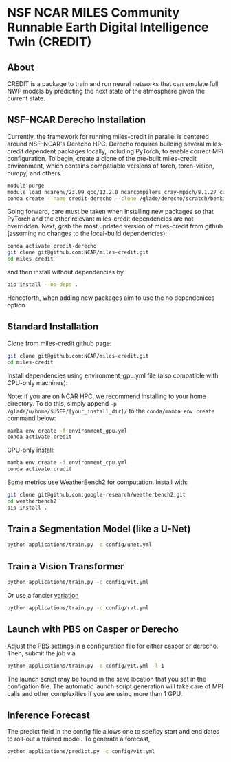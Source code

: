 # NSF NCAR MILES Community Runnable Earth Digital Intelligence Twin (CREDIT)

## About
CREDIT is a package to train and run neural networks
that can emulate full NWP models by predicting
the next state of the atmosphere given the current state.

## NSF-NCAR Derecho Installation
Currently, the framework for running miles-credit in parallel is centered around NSF-NCAR's Derecho HPC. Derecho requires building several miles-credit dependent packages locally, including PyTorch, to enable correct MPI configuration. To begin, create a clone of the pre-built miles-credit environment, which contains compatiable versions of torch, torch-vision, numpy, and others. 

```bash
module purge 
module load ncarenv/23.09 gcc/12.2.0 ncarcompilers cray-mpich/8.1.27 cuda/12.2.1 cudnn/8.8.1.3-12 conda/latest
conda create --name credit-derecho --clone /glade/derecho/scratch/benkirk/derecho-pytorch-mpi/envs/credit-pytorch-v2.3.1-derecho-gcc-12.2.0-cray-mpich-8.1.27
```

Going forward, care must be taken when installing new packages so that PyTorch and the other relevant miles-credit dependencies are not overridden. Next, grab the most updated version of miles-credit from github (assuming no changes to the local-build dependencies):

```bash
conda activate credit-derecho
git clone git@github.com:NCAR/miles-credit.git
cd miles-credit
```

and then install without dependencies by

```bash
pip install --no-deps .
```

Henceforth, when adding new packages aim to use the no dependenices option. 

## Standard Installation 
Clone from miles-credit github page:
```bash
git clone git@github.com:NCAR/miles-credit.git
cd miles-credit
```

Install dependencies using environment_gpu.yml file (also compatible with CPU-only machines):

Note: if you are on NCAR HPC, we recommend installing to your home directory. To do this, simply append `-p /glade/u/home/$USER/[your_install_dir]/` to the `conda/mamba env create` command below:

```bash
mamba env create -f environment_gpu.yml
conda activate credit
```

CPU-only install:
```bash
mamba env create -f environment_cpu.yml
conda activate credit
```


Some metrics use WeatherBench2 for computation. Install with:
```bash
git clone git@github.com:google-research/weatherbench2.git
cd weatherbench2
pip install .
````

## Train a Segmentation Model (like a U-Net)
```bash
python applications/train.py -c config/unet.yml
```
 ## Train a Vision Transformer
```bash
python applications/train.py -c config/vit.yml
```

Or use a fancier [variation](https://github.com/lucidrains/vit-pytorch/blob/main/vit_pytorch/rvt.py)

```bash
python applications/train.py -c config/rvt.yml
```

## Launch with PBS on Casper or Derecho
 
Adjust the PBS settings in a configuration file for either casper or derecho. Then, submit the job via
```bash
python applications/train.py -c config/vit.yml -l 1
```
The launch script may be found in the save location that you set in the configation file. The automatic launch script generation will take care of MPI calls and other complexities if you are using more than 1 GPU.

## Inference Forecast

The predict field in the config file allows one to speficy start and end dates to roll-out a trained model. To generate a forecast,

```bash
python applications/predict.py -c config/vit.yml
```
